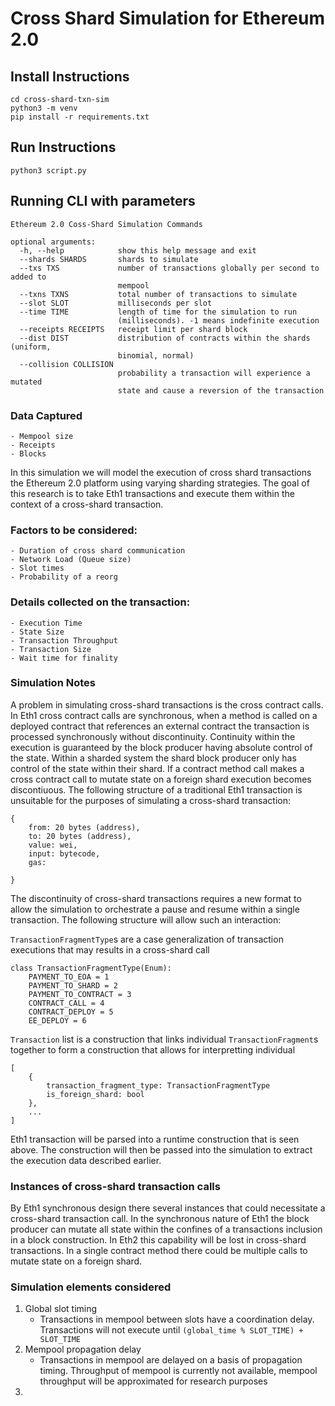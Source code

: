 # Cross Shard Simulation for Ethereum 2.0

## Install Instructions

```
cd cross-shard-txn-sim 
python3 -m venv
pip install -r requirements.txt
```

## Run Instructions
```
python3 script.py
```

## Running CLI with parameters
```
Ethereum 2.0 Coss-Shard Simulation Commands

optional arguments:
  -h, --help            show this help message and exit
  --shards SHARDS       shards to simulate
  --txs TXS             number of transactions globally per second to added to
                        mempool
  --txns TXNS           total number of transactions to simulate
  --slot SLOT           milliseconds per slot
  --time TIME           length of time for the simulation to run
                        (milliseconds). -1 means indefinite execution
  --receipts RECEIPTS   receipt limit per shard block
  --dist DIST           distribution of contracts within the shards (uniform,
                        binomial, normal)
  --collision COLLISION
                        probability a transaction will experience a mutated
                        state and cause a reversion of the transaction
```

### Data Captured
	- Mempool size
	- Receipts
	- Blocks

In this simulation we will model the execution of cross shard transactions the Ethereum 2.0 platform using varying sharding strategies.
The goal of this research is to take Eth1 transactions and execute them within the context of a cross-shard transaction.

### Factors to be considered:
	- Duration of cross shard communication
	- Network Load (Queue size)
	- Slot times
	- Probability of a reorg 

### Details collected on the transaction:
	- Execution Time
	- State Size
	- Transaction Throughput
	- Transaction Size
	- Wait time for finality  

### Simulation Notes
A problem in simulating cross-shard transactions is the cross contract calls. In Eth1 cross contract calls are synchronous, when a method is called on a deployed contract that references an external contract the transaction is processed synchronously without discontinuity. Continuity within the execution is guaranteed by the block producer having absolute control of the state. Within a sharded system the shard block producer only has control of the state within their shard. If a contract method call makes a cross contract call to mutate state on a foreign shard execution becomes discontiuous. The following structure of a traditional Eth1 transaction is unsuitable for the purposes of simulating a cross-shard transaction:

```
{
	from: 20 bytes (address),
	to: 20 bytes (address),
	value: wei,
	input: bytecode,
	gas:

}
```

The discontinuity of cross-shard transactions requires a new format to allow the simulation to orchestrate a pause and resume within a single transaction. The following structure will allow such an interaction:

`TransactionFragmentType`s are a case generalization of transaction executions that may results in a cross-shard call 
```
class TransactionFragmentType(Enum):
	PAYMENT_TO_EOA = 1
	PAYMENT_TO_SHARD = 2
	PAYMENT_TO_CONTRACT = 3
	CONTRACT_CALL = 4
	CONTRACT_DEPLOY = 5
	EE_DEPLOY = 6
```

`Transaction` list is a construction that links individual `TransactionFragment`s together to form a construction that allows for interpretting individual 
```
[
	{
		transaction_fragment_type: TransactionFragmentType
		is_foreign_shard: bool
	},
	...
]
```
Eth1 transaction will be parsed into a runtime construction that is seen above. The construction will then be passed into the simulation to extract the execution data described earlier.

### Instances of cross-shard transaction calls
By Eth1 synchronous design there several instances that could necessitate a cross-shard transaction call. In the synchronous nature of Eth1 the block producer can mutate all state within the confines of a transactions inclusion in a block construction. In Eth2 this capability will be lost in cross-shard transactions. In a single contract method there could be multiple calls to mutate state on a foreign shard.

### Simulation elements considered
1. Global slot timing
	- Transactions in mempool between slots have a coordination delay. Transactions will not execute until `(global_time % SLOT_TIME) + SLOT_TIME`
2. Mempool propagation delay
	- Transactions in mempool are delayed on a basis of propagation timing. Throughput of mempool is currently not available, mempool throughput will be approximated for research purposes
3. 
